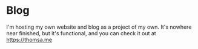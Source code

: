 # Blog
I'm hosting my own website and blog as a project of my own. It's nowhere near finished, but it's functional, and you can check it out at https://thomsa.me
